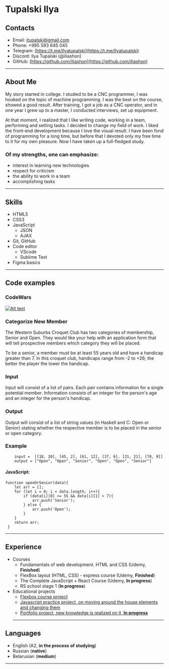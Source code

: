 # Tupalski Ilya
## Contacts
+ Email: [itupalski@gmail.com](itupalski@gmail.com)
+ Phone: +995 593 645 045
+ Telegram: [https://t.me/Ilyatupalski](https://t.me/Ilyatupalski)
+ Discord: Ilya Tupalski (@iliashon)
+ GitHub: [https://github.com/iliashon](https://github.com/iliashon)
---
## About Me
My story started in college. I studied to be a CNC programmer, I was hooked on the topic of machine programming. I was the best on the course, showed a good result. After training, I got a job as a CNC operator, and in one year I grew up to a master, I conducted interviews, set up equipment.

At that moment, I realized that I like writing code, working in a team, performing and setting tasks. I decided to change my field of work. I liked the front-end development because I love the visual result. I have been fond of programming for a long time, but before that I devoted only my free time to it for my own pleasure. Now I have taken up a full-fledged study.
 ### Of my strengths, one can emphasize:
  + interest in learning new technologies
  + respect for criticism
  + the ability to work in a team
  + accomplishing tasks
---
## Skills
+ HTML5
+ CSS3
+ JavaScript
    + JSON
    + AJAX
+ Git, GitHub
+ Code editor
    + VScode
    + Sublime Text
+ Figma basics
---
## Code examples
### CodeWars
[![Alt text](https://www.codewars.com/users/Tupalski/badges/large)](https://www.codewars.com/users/Tupalski)
### Categorize New Member
The Western Suburbs Croquet Club has two categories of membership, Senior and Open. They would like your help with an application form that will tell prospective members which category they will be placed.

To be a senior, a member must be at least 55 years old and have a handicap greater than 7. In this croquet club, handicaps range from -2 to +26; the better the player the lower the handicap.

### Input
Input will consist of a list of pairs. Each pair contains information for a single potential member. Information consists of an integer for the person's age and an integer for the person's handicap.

### Output
Output will consist of a list of string values (in Haskell and C: Open or Senior) stating whether the respective member is to be placed in the senior or open category.
### Example
```
    input =  [[18, 20], [45, 2], [61, 12], [37, 6], [21, 21], [78, 9]]
    output = ["Open", "Open", "Senior", "Open", "Open", "Senior"]
```
#### JavaScript:
```
function openOrSenior(data){
    let arr = [];
    for (let i = 0; i < data.length; i++){
        if (data[i][0] >= 55 && data[i][1] > 7){
            arr.push('Senior');
        } else {
            arr.push('Open');
        }
    }
    return arr;
 }
 ```
---
## Experience
+ Сourses
    + Fundamentals of web development. HTML and CSS (Udemy, __Finished__)
    + FlexBox layout (HTML, CSS) - express course (Udemy, __Finished__)
    + The Complete JavaScript + React Course (Udemy, __In progress__)
    + RS school stage 1 (__In progress__)
+ Educational projects 
    + [Flexbox course project](https://github.com/iliashon/Project_easyCode)
    + [Javascript practice project, on moving around the house elements and changing them](https://github.com/iliashon/Project_mars_JS)
    + [Portfolio project, new knowledge is realized on it, __In progress__](https://github.com/iliashon/project_portfolio)
    ---
## Languages
+ English (A2, __in the process of studying__)
+ Russian (__native__)
+ Belarusian (__medium__)
---

    
